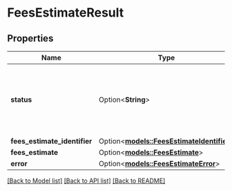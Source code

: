 # FeesEstimateResult

## Properties

Name | Type | Description | Notes
------------ | ------------- | ------------- | -------------
**status** | Option<**String**> | The status of the fee request. Possible values: Success, ClientError, ServiceError. | [optional]
**fees_estimate_identifier** | Option<[**models::FeesEstimateIdentifier**](FeesEstimateIdentifier.md)> |  | [optional]
**fees_estimate** | Option<[**models::FeesEstimate**](FeesEstimate.md)> |  | [optional]
**error** | Option<[**models::FeesEstimateError**](FeesEstimateError.md)> |  | [optional]

[[Back to Model list]](../README.md#documentation-for-models) [[Back to API list]](../README.md#documentation-for-api-endpoints) [[Back to README]](../README.md)


